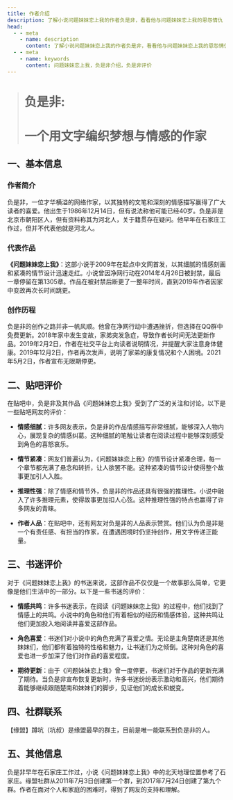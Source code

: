 ```yaml
---
title: 作者介绍
description: 了解小说问题妹妹恋上我的作者负是非，看看他与问题妹妹恋上我的恩怨情仇
head: 
  - - meta
    - name: description
      content: 了解小说问题妹妹恋上我的作者负是非，看看他与问题妹妹恋上我的恩怨情仇
  - - meta
    - name: keywords
      content: 问题妹妹恋上我，负是非介绍，负是非评价
---
```


> # 负是非:
> # 一个用文字编织梦想与情感的作家

## 一、基本信息

### 作者简介
负是非，一位才华横溢的网络作家，以其独特的文笔和深刻的情感描写赢得了广大读者的喜爱。他出生于1986年12月14日，但有说法称他可能已经40岁。负是非是北京市朝阳区人，但有资料称其为河北人，关于籍贯存在疑问。他早年在石家庄工作过，但并不代表他就是河北人。

### 代表作品
**《问题妹妹恋上我》**：这部小说于2009年在起点中文网首发，以其细腻的情感刻画和紧凑的情节设计迅速走红。小说曾因净网行动在2014年4月26日被封禁，最后一章停留在第1305章。作品在被封禁后断更了一整年时间，直到2019年作者因家中变故再次长时间跳更。

### 创作历程
负是非的创作之路并非一帆风顺。他曾在净网行动中遭遇挫折，但选择在QQ群中免费更新。2018年家中发生变故，家弟突发急症，导致作者长时间无法更新作品。2019年2月2日，作者在社交平台上向读者说明情况，并提醒大家注意身体健康。2019年12月2日，作者再次发声，说明了家弟的康复情况和个人困境。2021年5月2日，作者宣布无限期停更。

## 二、贴吧评价

在贴吧中，负是非及其作品《问题妹妹恋上我》受到了广泛的关注和讨论。以下是一些贴吧网友的评价：

- **情感细腻**：许多网友表示，负是非的作品情感描写非常细腻，能够深入人物内心，展现复杂的情感纠葛。这种细腻的笔触让读者在阅读过程中能够深刻感受到角色的喜怒哀乐。
  
- **情节紧凑**：网友们普遍认为，《问题妹妹恋上我》的情节设计紧凑合理，每一个章节都充满了悬念和转折，让人欲罢不能。这种紧凑的情节设计使得整个故事更加引人入胜。
  
- **推理性强**：除了情感和情节外，负是非的作品还具有很强的推理性。小说中融入了许多推理元素，使得故事更加扣人心弦。这种推理性强的特点也赢得了许多网友的青睐。

- **作者人品**：在贴吧中，还有网友对负是非的人品表示赞赏。他们认为负是非是一个有责任感、有担当的作家，在遭遇困境时仍坚持创作，用文字传递正能量。

## 三、书迷评价

对于《问题妹妹恋上我》的书迷来说，这部作品不仅仅是一个故事那么简单，它更像是他们生活中的一部分。以下是一些书迷的评价：

- **情感共鸣**：许多书迷表示，在阅读《问题妹妹恋上我》的过程中，他们找到了情感上的共鸣。小说中的角色和他们有着相似的经历和情感体验，这种共鸣让他们更加投入地阅读并喜爱这部作品。
  
- **角色喜爱**：书迷们对小说中的角色充满了喜爱之情。无论是主角楚南还是其他妹妹们，他们都有着独特的性格和魅力，让书迷们为之倾倒。这种对角色的喜爱也进一步加深了他们对作品的喜爱程度。
  
- **期待更新**：由于《问题妹妹恋上我》曾一度停更，书迷们对于作品的更新充满了期待。当负是非宣布恢复更新时，许多书迷纷纷表示激动和高兴，他们期待着能够继续跟随楚南和妹妹们的脚步，见证他们的成长和蜕变。

## 四、社群联系
【缘盟】蹲坑（坑叔）是缘盟最早的群主，目前是唯一能联系到负是非的人。

## 五、其他信息
负是非早年在石家庄工作过，小说《问题妹妹恋上我》中的北天地理位置参考了石家庄。缘盟社群从2011年7月3日创建第一个群，到2017年7月24日创建了第九个群。作者在面对个人和家庭的困难时，得到了网友的支持和理解。